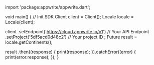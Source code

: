 import 'package:appwrite/appwrite.dart';

void main() { // Init SDK
  Client client = Client();
  Locale locale = Locale(client);

  client
    .setEndpoint('https://cloud.appwrite.io/v1') // Your API Endpoint
    .setProject('5df5acd0d48c2') // Your project ID
  ;
  Future result = locale.getContinents();

  result
    .then((response) {
      print(response);
    }).catchError((error) {
      print(error.response);
  });
}
